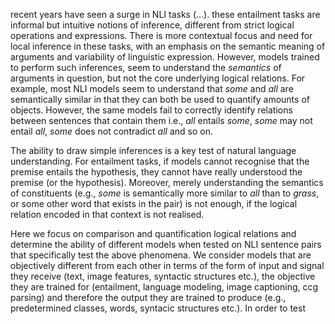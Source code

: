 recent years have seen a surge in NLI tasks (...). these entailment tasks are informal but intuitive notions of inference, different from strict logical operations and expressions. There is more contextual focus and need for local inference in these tasks, with an emphasis on the semantic meaning of arguments and variability of linguistic expression. However, models trained to perform such inferences, seem to understand the _semantics_ of arguments in question, but not the core underlying logical relations. For example, most NLI models seem to understand that _some_ and _all_ are semantically similar in that they can both be used to quantify amounts of objects. However, the same models fail to correctly identify relations between sentences that contain them i.e., _all_ entails _some_, _some_ may not entail _all_, _some_ does not contradict _all_ and so on. 

The ability to draw simple inferences is a key test of natural language understanding. For entailment tasks, if models cannot recognise that the premise entails the hypothesis, they cannot have really understood the premise (or the hypothesis). Moreover, merely understanding the semantics of constituents (e.g., _some_ is semantically more similar to _all_ than to _grass_, or some other word that exists in the pair) is not enough, if the logical relation encoded in that context is not realised. 

Here we focus on comparison and quantification logical relations and determine the ability of different models when tested on NLI sentence pairs that specifically test the above phenomena. We consider models that are objectively different from each other in terms of the form of input and signal they receive (text, image features, syntactic structures etc.), the objective they are trained for (entailment, language modeling, image captioning, ccg parsing) and therefore the output they are trained to produce (e.g., predetermined classes, words, syntacic structures etc.). In order to test 
